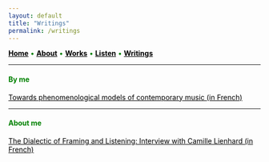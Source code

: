 ```yaml
---
layout: default
title: "Writings"
permalink: /writings
---
```


<a href="/" style="color: black">**Home**</a> <a style="color: green"> • </a> <a href="/about" style="color: black">**About**</a> <a style="color: green"> • </a> <a href="/works" style="color: black">**Works**</a> <a style="color: green"> • </a> <a href="/listen" style="color: black">**Listen**</a> <a style="color: green"> • </a> <a href="/writings" style="color: black">**Writings**</a>

***

#### <a style="color: green">By me</a>

 <a href="https://www.conservatoiredeparis.fr/sites/default/files/Recherche-Editions/TEP_MONACO_2021.pdf" style="color: black">Towards phenomenological models of contemporary music (in French)</a> 

***

#### <a style="color: green">About me</a>

 <a href="/interview-with-camille-lienhard" style="color: black">The Dialectic of Framing and Listening: Interview with Camille Lienhard (in French)</a> 
